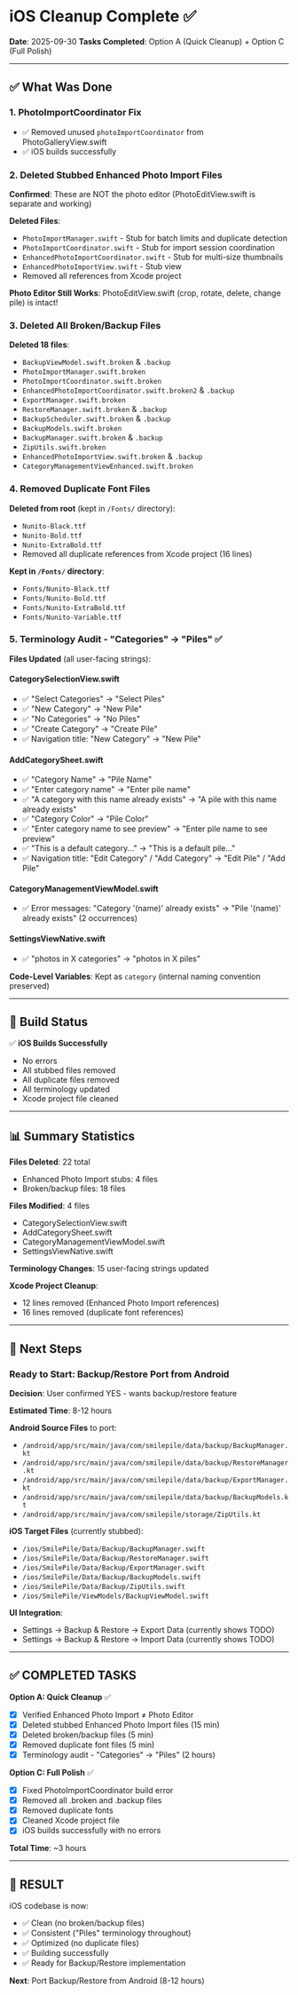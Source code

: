 # iOS Cleanup Complete ✅

**Date**: 2025-09-30
**Tasks Completed**: Option A (Quick Cleanup) + Option C (Full Polish)

---

## ✅ What Was Done

### 1. PhotoImportCoordinator Fix
- ✅ Removed unused `photoImportCoordinator` from PhotoGalleryView.swift
- ✅ iOS builds successfully

### 2. Deleted Stubbed Enhanced Photo Import Files
**Confirmed**: These are NOT the photo editor (PhotoEditView.swift is separate and working)

**Deleted Files**:
- `PhotoImportManager.swift` - Stub for batch limits and duplicate detection
- `PhotoImportCoordinator.swift` - Stub for import session coordination
- `EnhancedPhotoImportCoordinator.swift` - Stub for multi-size thumbnails
- `EnhancedPhotoImportView.swift` - Stub view
- Removed all references from Xcode project

**Photo Editor Still Works**: PhotoEditView.swift (crop, rotate, delete, change pile) is intact!

### 3. Deleted All Broken/Backup Files
**Deleted 18 files**:
- `BackupViewModel.swift.broken` & `.backup`
- `PhotoImportManager.swift.broken`
- `PhotoImportCoordinator.swift.broken`
- `EnhancedPhotoImportCoordinator.swift.broken2` & `.backup`
- `ExportManager.swift.broken`
- `RestoreManager.swift.broken` & `.backup`
- `BackupScheduler.swift.broken` & `.backup`
- `BackupModels.swift.broken`
- `BackupManager.swift.broken` & `.backup`
- `ZipUtils.swift.broken`
- `EnhancedPhotoImportView.swift.broken` & `.backup`
- `CategoryManagementViewEnhanced.swift.broken`

### 4. Removed Duplicate Font Files
**Deleted from root** (kept in `/Fonts/` directory):
- `Nunito-Black.ttf`
- `Nunito-Bold.ttf`
- `Nunito-ExtraBold.ttf`
- Removed all duplicate references from Xcode project (16 lines)

**Kept in `/Fonts/` directory**:
- `Fonts/Nunito-Black.ttf`
- `Fonts/Nunito-Bold.ttf`
- `Fonts/Nunito-ExtraBold.ttf`
- `Fonts/Nunito-Variable.ttf`

### 5. Terminology Audit - "Categories" → "Piles" ✅

**Files Updated** (all user-facing strings):

#### CategorySelectionView.swift
- ✅ "Select Categories" → "Select Piles"
- ✅ "New Category" → "New Pile"
- ✅ "No Categories" → "No Piles"
- ✅ "Create Category" → "Create Pile"
- ✅ Navigation title: "New Category" → "New Pile"

#### AddCategorySheet.swift
- ✅ "Category Name" → "Pile Name"
- ✅ "Enter category name" → "Enter pile name"
- ✅ "A category with this name already exists" → "A pile with this name already exists"
- ✅ "Category Color" → "Pile Color"
- ✅ "Enter category name to see preview" → "Enter pile name to see preview"
- ✅ "This is a default category..." → "This is a default pile..."
- ✅ Navigation title: "Edit Category" / "Add Category" → "Edit Pile" / "Add Pile"

#### CategoryManagementViewModel.swift
- ✅ Error messages: "Category '\(name)' already exists" → "Pile '\(name)' already exists" (2 occurrences)

#### SettingsViewNative.swift
- ✅ "photos in X categories" → "photos in X piles"

**Code-Level Variables**: Kept as `category` (internal naming convention preserved)

---

## 🔧 Build Status

✅ **iOS Builds Successfully**
- No errors
- All stubbed files removed
- All duplicate files removed
- All terminology updated
- Xcode project file cleaned

---

## 📊 Summary Statistics

**Files Deleted**: 22 total
- Enhanced Photo Import stubs: 4 files
- Broken/backup files: 18 files

**Files Modified**: 4 files
- CategorySelectionView.swift
- AddCategorySheet.swift
- CategoryManagementViewModel.swift
- SettingsViewNative.swift

**Terminology Changes**: 15 user-facing strings updated

**Xcode Project Cleanup**:
- 12 lines removed (Enhanced Photo Import references)
- 16 lines removed (duplicate font references)

---

## 🎯 Next Steps

### Ready to Start: Backup/Restore Port from Android

**Decision**: User confirmed YES - wants backup/restore feature

**Estimated Time**: 8-12 hours

**Android Source Files** to port:
- `/android/app/src/main/java/com/smilepile/data/backup/BackupManager.kt`
- `/android/app/src/main/java/com/smilepile/data/backup/RestoreManager.kt`
- `/android/app/src/main/java/com/smilepile/data/backup/ExportManager.kt`
- `/android/app/src/main/java/com/smilepile/data/backup/BackupModels.kt`
- `/android/app/src/main/java/com/smilepile/storage/ZipUtils.kt`

**iOS Target Files** (currently stubbed):
- `/ios/SmilePile/Data/Backup/BackupManager.swift`
- `/ios/SmilePile/Data/Backup/RestoreManager.swift`
- `/ios/SmilePile/Data/Backup/ExportManager.swift`
- `/ios/SmilePile/Data/Backup/BackupModels.swift`
- `/ios/SmilePile/Data/Backup/ZipUtils.swift`
- `/ios/SmilePile/ViewModels/BackupViewModel.swift`

**UI Integration**:
- Settings → Backup & Restore → Export Data (currently shows TODO)
- Settings → Backup & Restore → Import Data (currently shows TODO)

---

## ✅ COMPLETED TASKS

**Option A: Quick Cleanup** ✅
- [x] Verified Enhanced Photo Import ≠ Photo Editor
- [x] Deleted stubbed Enhanced Photo Import files (15 min)
- [x] Deleted broken/backup files (5 min)
- [x] Removed duplicate font files (5 min)
- [x] Terminology audit - "Categories" → "Piles" (2 hours)

**Option C: Full Polish** ✅
- [x] Fixed PhotoImportCoordinator build error
- [x] Removed all .broken and .backup files
- [x] Removed duplicate fonts
- [x] Cleaned Xcode project file
- [x] iOS builds successfully with no errors

**Total Time**: ~3 hours

---

## 🎉 RESULT

iOS codebase is now:
- ✅ Clean (no broken/backup files)
- ✅ Consistent ("Piles" terminology throughout)
- ✅ Optimized (no duplicate files)
- ✅ Building successfully
- ✅ Ready for Backup/Restore implementation

**Next**: Port Backup/Restore from Android (8-12 hours)
